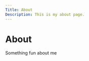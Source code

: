 ```yaml
---
Title: About
Description: This is my about page. 
---
```


About 
===========================
Something fun about me